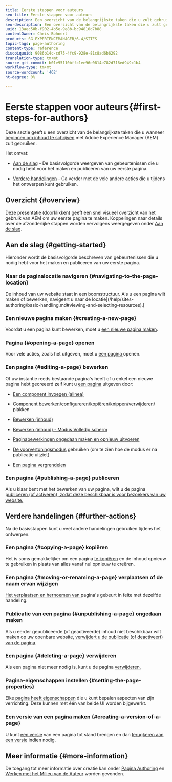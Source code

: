 ```yaml
---
title: Eerste stappen voor auteurs
seo-title: Eerste stappen voor auteurs
description: Een overzicht van de belangrijkste taken die u zult gebruiken wanneer het beginnen aan auteursinhoud met AEM
seo-description: Een overzicht van de belangrijkste taken die u zult gebruiken wanneer het beginnen aan auteursinhoud met AEM
uuid: 13aec50b-f902-4b5e-9e8b-bc94810d7b88
contentOwner: Chris Bohnert
products: SG_EXPERIENCEMANAGER/6.4/SITES
topic-tags: page-authoring
content-type: reference
discoiquuid: 9086b14c-cd75-4fc9-928e-81c8ad6b6292
translation-type: tm+mt
source-git-commit: b01e95110bffc1ee96e0814e782d716ed949c1b4
workflow-type: tm+mt
source-wordcount: '462'
ht-degree: 0%

---
```



# Eerste stappen voor auteurs{#first-steps-for-authors}

Deze sectie geeft u een overzicht van de belangrijkste taken die u wanneer [beginnen om inhoud te schrijven](/help/sites-authoring/author.md#concept-of-authoring-and-publishing) met Adobe Experience Manager (AEM) zult gebruiken.

Het omvat:

* [Aan de slag](#getting-started)  - De basisvolgorde weergeven van gebeurtenissen die u nodig hebt voor het maken en publiceren van uw eerste pagina.

* [Verdere handelingen](#further-actions)  - Ga verder met de vele andere acties die u tijdens het ontwerpen kunt gebruiken.

## Overzicht {#overview}

Deze presentatie (doorklikken) geeft een snel visueel overzicht van het gebruik van AEM om uw eerste pagina te maken. Koppelingen naar details over de afzonderlijke stappen worden vervolgens weergegeven onder [Aan de slag](#getting-started).

## Aan de slag {#getting-started}

Hieronder wordt de basisvolgorde beschreven van gebeurtenissen die u nodig hebt voor het maken en publiceren van uw eerste pagina.

### Naar de paginalocatie navigeren {#navigating-to-the-page-location}

De inhoud van uw website staat in een boomstructuur. Als u een pagina wilt maken of bewerken, navigeert u naar de locatie](/help/sites-authoring/basic-handling.md#viewing-and-selecting-resources).[

### Een nieuwe pagina maken {#creating-a-new-page}

Voordat u een pagina kunt bewerken, moet u [een nieuwe pagina maken](/help/sites-authoring/managing-pages.md#creating-a-new-page).

### Pagina {#opening-a-page} openen

Voor vele acties, zoals het uitgeven, moet u [een pagina ](/help/sites-authoring/managing-pages.md#opening-a-page-for-editing) openen.

### Een pagina {#editing-a-page} bewerken

Of uw instantie reeds bestaande pagina&#39;s heeft of u enkel een nieuwe pagina hebt gecreeerd zelf kunt u [een pagina](/help/sites-authoring/editing-content.md) uitgeven door:

* [Een component invoegen (alinea)](/help/sites-authoring/editing-content.md#inserting-a-component)
* [Component bewerken/configureren/kopiëren/knippen/verwijderen/](/help/sites-authoring/editing-content.md#edit-configure-copy-cut-delete-paste) plakken
* [Bewerken (inhoud)](/help/sites-authoring/editing-content.md#edit-content)
* [Bewerken (inhoud) - Modus Volledig scherm](/help/sites-authoring/editing-content.md#edit-content-full-screen-mode)

* [Paginabewerkingen ongedaan maken en opnieuw uitvoeren](/help/sites-authoring/editing-content.md#undoing-and-redoing-page-edits)
* [De voorvertoningsmodus](/help/sites-authoring/editing-content.md#preview-mode)  gebruiken (om te zien hoe de modus er na publicatie uitziet)
* [Een pagina vergrendelen](/help/sites-authoring/editing-content.md#locking-a-page)

### Een pagina {#publishing-a-page} publiceren

Als u klaar bent met het bewerken van uw pagina, wilt u de pagina [publiceren (of activeren), zodat deze beschikbaar is voor bezoekers van uw website.](/help/sites-authoring/publishing-pages.md)

## Verdere handelingen {#further-actions}

Na de basisstappen kunt u veel andere handelingen gebruiken tijdens het ontwerpen.

### Een pagina {#copying-a-page} kopiëren

Het is soms gemakkelijker om een pagina [te kopiëren](/help/sites-authoring/managing-pages.md#copying-and-pasting-a-page) en de inhoud opnieuw te gebruiken in plaats van alles vanaf nul opnieuw te creëren.

### Een pagina {#moving-or-renaming-a-page} verplaatsen of de naam ervan wijzigen

[Het verplaatsen en hernoemen van ](/help/sites-authoring/managing-pages.md#moving-or-renaming-a-page) pagina&#39;s gebeurt in feite met dezelfde handeling.

### Publicatie van een pagina {#unpublishing-a-page} ongedaan maken

Als u eerder gepubliceerde (of geactiveerde) inhoud niet beschikbaar wilt maken op uw openbare website, [verwijdert u de publicatie (of deactiveert) van de pagina](/help/sites-authoring/publishing-pages.md).

### Een pagina {#deleting-a-page} verwijderen

Als een pagina niet meer nodig is, kunt u de pagina [verwijderen.](/help/sites-authoring/managing-pages.md#deleting-a-page)

### Pagina-eigenschappen instellen {#setting-the-page-properties}

Elke [pagina heeft eigenschappen](/help/sites-authoring/editing-page-properties.md) die u kunt bepalen aspecten van zijn verrichting. Deze kunnen met één van beide UI worden bijgewerkt.

### Een versie van een pagina maken {#creating-a-version-of-a-page}

U kunt [een versie](/help/sites-authoring/working-with-page-versions.md#creating-a-new-version) van een pagina tot stand brengen en dan [terugkeren aan een versie](/help/sites-authoring/working-with-page-versions.md#reverting-to-a-page-version) indien nodig.

## Meer informatie {#more-information}

De toegang tot meer informatie over creatie kan onder [Pagina Authoring](/help/sites-authoring/author-environment-tools.md) en [Werken met het Milieu van de Auteur](/help/sites-authoring/home.md) worden gevonden.
